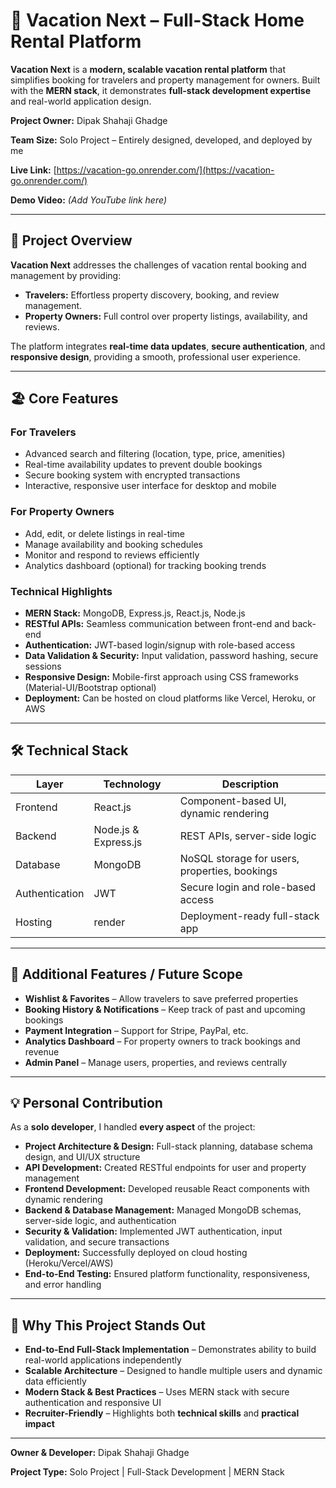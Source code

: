 

# 🌴 Vacation Next – Full-Stack Home Rental Platform

**Vacation Next** is a **modern, scalable vacation rental platform** that simplifies booking for travelers and property management for owners. Built with the **MERN stack**, it demonstrates **full-stack development expertise** and real-world application design.

**Project Owner:**
Dipak Shahaji Ghadge

**Team Size:**
Solo Project – Entirely designed, developed, and deployed by me

**Live Link:**
[https://vacation-go.onrender.com/](https://vacation-go.onrender.com/)

**Demo Video:**
*(Add YouTube link here)*

---

## 🌟 Project Overview

**Vacation Next** addresses the challenges of vacation rental booking and management by providing:

* **Travelers:** Effortless property discovery, booking, and review management.
* **Property Owners:** Full control over property listings, availability, and reviews.

The platform integrates **real-time data updates**, **secure authentication**, and **responsive design**, providing a smooth, professional user experience.

---

## 🏖 Core Features

### For Travelers

* Advanced search and filtering (location, type, price, amenities)
* Real-time availability updates to prevent double bookings
* Secure booking system with encrypted transactions
* Interactive, responsive user interface for desktop and mobile

### For Property Owners

* Add, edit, or delete listings in real-time
* Manage availability and booking schedules
* Monitor and respond to reviews efficiently
* Analytics dashboard (optional) for tracking booking trends

### Technical Highlights

* **MERN Stack:** MongoDB, Express.js, React.js, Node.js
* **RESTful APIs:** Seamless communication between front-end and back-end
* **Authentication:** JWT-based login/signup with role-based access
* **Data Validation & Security:** Input validation, password hashing, secure sessions
* **Responsive Design:** Mobile-first approach using CSS frameworks (Material-UI/Bootstrap optional)
* **Deployment:** Can be hosted on cloud platforms like Vercel, Heroku, or AWS

---

## 🛠 Technical Stack

| Layer          | Technology           | Description                                   |
| -------------- | -------------------- | --------------------------------------------- |
| Frontend       | React.js             | Component-based UI, dynamic rendering         |
| Backend        | Node.js & Express.js | REST APIs, server-side logic                  |
| Database       | MongoDB              | NoSQL storage for users, properties, bookings |
| Authentication | JWT                  | Secure login and role-based access            |
| Hosting        | render               | Deployment-ready full-stack app               |

---

## 🚀 Additional Features / Future Scope

* **Wishlist & Favorites** – Allow travelers to save preferred properties
* **Booking History & Notifications** – Keep track of past and upcoming bookings
* **Payment Integration** – Support for Stripe, PayPal, etc.
* **Analytics Dashboard** – For property owners to track bookings and revenue
* **Admin Panel** – Manage users, properties, and reviews centrally

---

## 💡 Personal Contribution

As a **solo developer**, I handled **every aspect** of the project:

* **Project Architecture & Design:** Full-stack planning, database schema design, and UI/UX structure
* **API Development:** Created RESTful endpoints for user and property management
* **Frontend Development:** Developed reusable React components with dynamic rendering
* **Backend & Database Management:** Managed MongoDB schemas, server-side logic, and authentication
* **Security & Validation:** Implemented JWT authentication, input validation, and secure transactions
* **Deployment:** Successfully deployed on cloud hosting (Heroku/Vercel/AWS)
* **End-to-End Testing:** Ensured platform functionality, responsiveness, and error handling

---

## 🎯 Why This Project Stands Out

* **End-to-End Full-Stack Implementation** – Demonstrates ability to build real-world applications independently
* **Scalable Architecture** – Designed to handle multiple users and dynamic data efficiently
* **Modern Stack & Best Practices** – Uses MERN stack with secure authentication and responsive UI
* **Recruiter-Friendly** – Highlights both **technical skills** and **practical impact**

---

**Owner & Developer:**
Dipak Shahaji Ghadge

**Project Type:**
Solo Project | Full-Stack Development | MERN Stack


